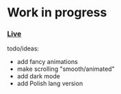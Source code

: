 
# Work in progress </br>
### [Live](https://farel.netlify.com/) </br>


todo/ideas:  </br>
- add fancy animations </br>
- make scrolling "smooth/animated" </br>
- add dark mode </br>
- add Polish lang version


